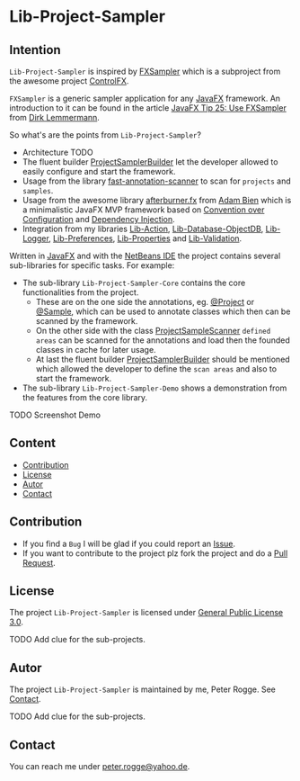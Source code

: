 Lib-Project-Sampler
===



Intention
---

`Lib-Project-Sampler` is inspired by [FXSampler] which is a subproject from the awesome 
project [ControlFX]. 

`FXSampler` is a generic sampler application for any [JavaFX] framework. An introduction 
to it can be found in the article [JavaFX Tip 25: Use FXSampler] from [Dirk Lemmermann].

So what's are the points from `Lib-Project-Sampler`?
* Architecture TODO
* The fluent builder [ProjectSamplerBuilder] let the developer allowed to easily configure 
  and start the framework.
* Usage from the library [fast-annotation-scanner] to scan for `projects` and `samples`.
* Usage from the awesome library [afterburner.fx] from [Adam Bien] which is a minimalistic 
  JavaFX MVP framework based on [Convention over Configuration] and [Dependency Injection]. 
* Integration from my libraries [Lib-Action], [Lib-Database-ObjectDB], [Lib-Logger], 
  [Lib-Preferences], [Lib-Properties] and [Lib-Validation].

Written in [JavaFX] and with the [NetBeans IDE] the project contains several sub-libraries 
for specific tasks. For example:
* The sub-library `Lib-Project-Sampler-Core` contains the core functionalities from the project.
    * These are on the one side the annotations, eg. [@Project] or [@Sample], which can be used 
      to annotate classes which then can be scanned by the framework.
    * On the other side with the class [ProjectSampleScanner] `defined areas` can be scanned for the annotations 
      and load then the founded classes in cache for later usage.
    * At last the fluent builder [ProjectSamplerBuilder] should be mentioned which allowed the 
      developer to define the `scan areas` and also to start the framework.
* The sub-library `Lib-Project-Sampler-Demo` shows a demonstration from the features from 
  the core library.

TODO Screenshot Demo



Content
---

* [Contribution](#Contribution)
* [License](#License)
* [Autor](#Autor)
* [Contact](#Contact)



Contribution<a name="Contribution" />
---

* If you find a `Bug` I will be glad if you could report an [Issue].
* If you want to contribute to the project plz fork the project and do a [Pull Request].



License<a name="License" />
---

The project `Lib-Project-Sampler` is licensed under [General Public License 3.0].

TODO Add clue for the sub-projects.


Autor<a name="Autor" />
---

The project `Lib-Project-Sampler` is maintained by me, Peter Rogge. See [Contact](#Contact).

TODO Add clue for the sub-projects.



Contact<a name="Contact" />
---

You can reach me under <peter.rogge@yahoo.de>.



[//]: # (Images)



[//]: # (Links)
[Adam Bien]:http://www.adam-bien.com/
[afterburner.fx]:https://github.com/AdamBien/afterburner.fx
[ControlFX]:https://bitbucket.org/controlsfx/controlsfx
[Convention over Configuration]:https://en.wikipedia.org/wiki/Convention_over_configuration
[Dependency Injection]:https://en.wikipedia.org/wiki/Dependency_injection
[Dirk Lemmermann]:http://dlsc.com/
[fast-annotation-scanner]:https://github.com/lukehutch/fast-classpath-scanner
[FXSampler]:https://bitbucket.org/controlsfx/controlsfx/src/b8d2f373b35d4ce31b60f365a93fa9e50da9f133/fxsampler/?at=default
[General Public License 3.0]:http://www.gnu.org/licenses/gpl-3.0.en.html
[Issue]:https://github.com/Naoghuman/lib-project-sampler/issues
[JavaFX]:http://www.oracle.com/technetwork/java/javase/overview/javafx-overview-2158620.html
[JavaFX Tip 25: Use FXSampler]:http://dlsc.com/2017/03/02/fxsampler/
[Lib-Action]:https://github.com/Naoghuman/lib-action
[Lib-Database-ObjectDB]:https://github.com/Naoghuman/lib-database-objectdb
[Lib-Logger]:https://github.com/Naoghuman/lib-logger
[Lib-Preferences]:https://github.com/Naoghuman/lib-preferences
[Lib-Properties]:https://github.com/Naoghuman/lib-properties
[Lib-Validation]:https://github.com/Naoghuman/lib-validation
[NetBeans IDE]:https://netbeans.org/
[@Project]:https://github.com/Naoghuman/lib-project-sampler/blob/master/Lib-Project-Sampler-Core/src/main/java/com/github/naoghuman/lib/project/sampler/core/annotation/Project.java
[ProjectSamplerBuilder]:https://github.com/Naoghuman/lib-project-sampler/blob/master/Lib-Project-Sampler-Core/src/main/java/com/github/naoghuman/lib/project/sampler/core/ProjectSamplerBuilder.java
[ProjectSampleScanner]:https://github.com/Naoghuman/lib-project-sampler/blob/master/Lib-Project-Sampler-Core/src/main/java/com/github/naoghuman/lib/project/sampler/internal/scanner/ProjectSampleScanner.java
[Pull Request]:https://help.github.com/articles/using-pull-requests
[@Sample]:https://github.com/Naoghuman/lib-project-sampler/blob/master/Lib-Project-Sampler-Core/src/main/java/com/github/naoghuman/lib/project/sampler/core/annotation/Sample.java
